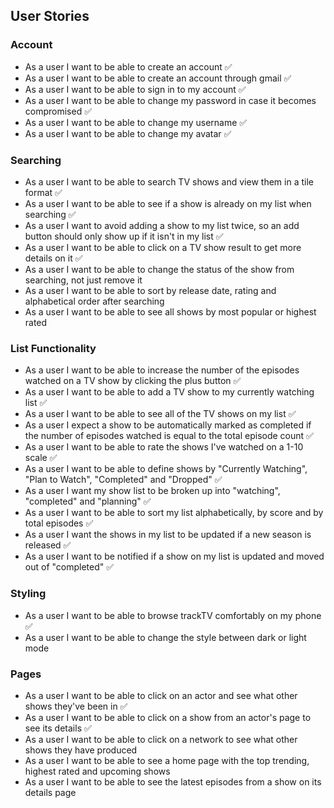 ## User Stories

### Account

- As a user I want to be able to create an account ✅
- As a user I want to be able to create an account through gmail ✅
- As a user I want to be able to sign in to my account ✅
- As a user I want to be able to change my password in case it becomes compromised ✅
- As a user I want to be able to change my username ✅
- As a user I want to be able to change my avatar ✅

### Searching

- As a user I want to be able to search TV shows and view them in a tile format ✅
- As a user I want to be able to see if a show is already on my list when searching ✅
- As a user I want to avoid adding a show to my list twice, so an add button should only show up if it isn't in my list ✅
- As a user I want to be able to click on a TV show result to get more details on it ✅
- As a user I want to be able to change the status of the show from searching, not just remove it
- As a user I want to be able to sort by release date, rating and alphabetical order after searching
- As a user I want to be able to see all shows by most popular or highest rated

### List Functionality

- As a user I want to be able to increase the number of the episodes watched on a TV show by clicking the plus button ✅
- As a user I want to be able to add a TV show to my currently watching list ✅
- As a user I want to be able to see all of the TV shows on my list ✅
- As a user I expect a show to be automatically marked as completed if the number of episodes watched is equal to the total episode count ✅
- As a user I want to be able to rate the shows I've watched on a 1-10 scale ✅
- As a user I want to be able to define shows by "Currently Watching", "Plan to Watch", "Completed" and "Dropped" ✅
- As a user I want my show list to be broken up into "watching", "completed" and "planning" ✅
- As a user I want to be able to sort my list alphabetically, by score and by total episodes ✅
- As a user I want the shows in my list to be updated if a new season is released ✅
- As a user I want to be notified if a show on my list is updated and moved out of "completed" ✅

### Styling

- As a user I want to be able to browse trackTV comfortably on my phone ✅
- As a user I want to be able to change the style between dark or light mode

### Pages

- As a user I want to be able to click on an actor and see what other shows they've been in ✅
- As a user I want to be able to click on a show from an actor's page to see its details ✅
- As a user I want to be able to click on a network to see what other shows they have produced
- As a user I want to be able to see a home page with the top trending, highest rated and upcoming shows
- As a user I want to be able to see the latest episodes from a show on its details page